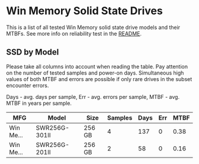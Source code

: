 Win Memory Solid State Drives
=============================

This is a list of all tested Win Memory solid state drive models and their MTBFs. See
more info on reliability test in the [README](https://github.com/linuxhw/SMART).

SSD by Model
------------

Please take all columns into account when reading the table. Pay attention on the
number of tested samples and power-on days. Simultaneous high values of both MTBF
and errors are possible if only rare drives in the subset encounter errors.

Days - avg. days per sample,
Err  - avg. errors per sample,
MTBF - avg. MTBF in years per sample.

| MFG       | Model              | Size   | Samples | Days  | Err   | MTBF |
|-----------|--------------------|--------|---------|-------|-------|------|
| Win Me... | SWR256G-301II      | 256 GB | 4       | 137   | 0     | 0.38   |
| Win Me... | SWR256G-201II      | 256 GB | 2       | 58    | 0     | 0.16   |
